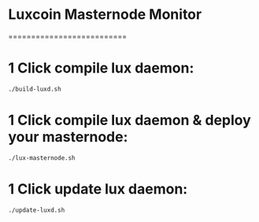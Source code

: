 # Luxcoin Masternode Monitor
==========================

# 1 Click compile lux daemon:
    ./build-luxd.sh

# 1 Click compile lux daemon & deploy your masternode:
    ./lux-masternode.sh

# 1 Click update lux daemon:
    ./update-luxd.sh
